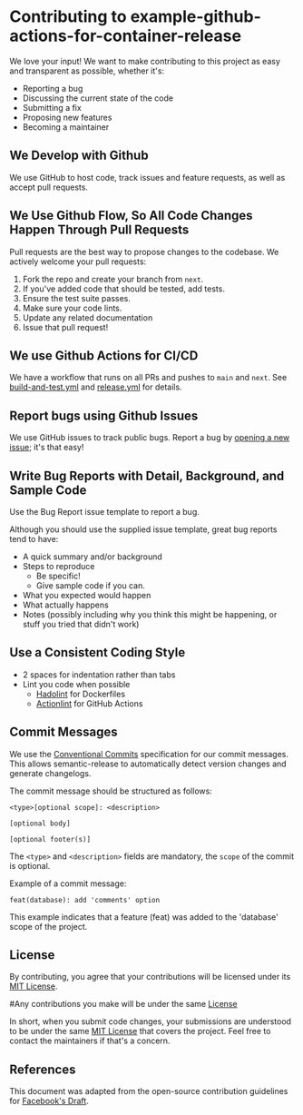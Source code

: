 # Contributing to example-github-actions-for-container-release

We love your input! We want to make contributing to this project as easy and transparent as possible, whether it's:

- Reporting a bug
- Discussing the current state of the code
- Submitting a fix
- Proposing new features
- Becoming a maintainer

## We Develop with Github

We use GitHub to host code, track issues and feature requests, as well as accept pull requests.

## We Use Github Flow, So All Code Changes Happen Through Pull Requests

Pull requests are the best way to propose changes to the codebase. We actively welcome your pull requests:

1. Fork the repo and create your branch from `next`.
2. If you've added code that should be tested, add tests.
3. Ensure the test suite passes.
4. Make sure your code lints.
5. Update any related documentation
6. Issue that pull request!

## We use Github Actions for CI/CD

We have a workflow that runs on all PRs and pushes to `main` and `next`. See [build-and-test.yml](./.github/workflows/build-and-test.yml) and [release.yml](./.github/workflows/release.yml) for details.

## Report bugs using Github Issues

We use GitHub issues to track public bugs. Report a bug by [opening a new issue](https://github.com/Johnny-Knighten/example-github-actions-for-container-release/issues/new/chooses); it's that easy!

## Write Bug Reports with Detail, Background, and Sample Code

Use the Bug Report issue template to report a bug.

Although you should use the supplied issue template, great bug reports tend to have:

- A quick summary and/or background
- Steps to reproduce
  - Be specific!
  - Give sample code if you can.
- What you expected would happen
- What actually happens
- Notes (possibly including why you think this might be happening, or stuff you tried that didn't work)

## Use a Consistent Coding Style

* 2 spaces for indentation rather than tabs
* Lint you code when possible
  * [Hadolint](https://github.com/hadolint/hadolint) for Dockerfiles
  * [Actionlint](https://github.com/rhysd/actionlint) for GitHub Actions

## Commit Messages

We use the [Conventional Commits](https://www.conventionalcommits.org/) specification for our commit messages. This allows semantic-release to automatically detect version changes and generate changelogs.

The commit message should be structured as follows:
```
<type>[optional scope]: <description>

[optional body]

[optional footer(s)]
```
The `<type>` and `<description>` fields are mandatory, the `scope` of the commit is optional.

Example of a commit message:
```
feat(database): add 'comments' option
```

This example indicates that a feature (feat) was added to the 'database' scope of the project.

## License

By contributing, you agree that your contributions will be licensed under its [MIT License](LICENSE).

#Any contributions you make will be under the same [License](LICENSE)

In short, when you submit code changes, your submissions are understood to be under the same [MIT License](LICENSE) that covers the project. Feel free to contact the maintainers if that's a concern.

## References

This document was adapted from the open-source contribution guidelines for [Facebook's Draft](https://github.com/facebook/draft-js/blob/master/CONTRIBUTING.md).
